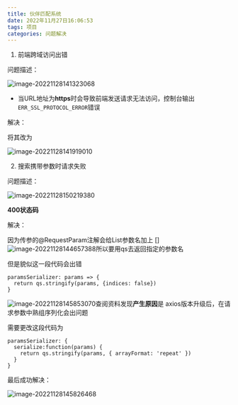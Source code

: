 ```yaml
---
title: 伙伴匹配系统
date: 2022年11月27日16:06:53
tags: 项目
categories: 问题解决
---
```


1. 前端跨域访问出错

问题描述：

![image-20221128141323068](https://xingqiu-tuchuang-1256524210.cos.ap-shanghai.myqcloud.com/2855/image-20221128141323068.png)

* 当URL地址为**https**时会导致前端发送请求无法访问，控制台输出`ERR_SSL_PROTOCOL_ERROR`错误

解决：

将其改为

![image-20221128141919010](https://xingqiu-tuchuang-1256524210.cos.ap-shanghai.myqcloud.com/2855/image-20221128141919010.png)

2. 搜索携带参数时请求失败

问题描述：

![image-20221128150219380](https://xingqiu-tuchuang-1256524210.cos.ap-shanghai.myqcloud.com/2855/image-20221128150219380.png)

**400状态码**

解决：

因为传参的@RequestParam注解会给List参数名加上 [] ![image-20221128144657388](https://xingqiu-tuchuang-1256524210.cos.ap-shanghai.myqcloud.com/2855/image-20221128144657388.png)所以要用qs去返回指定的参数名

但是貌似这一段代码会出错

```Vue
paramsSerializer: params => {
  return qs.stringify(params, {indices: false})
}
```

![image-20221128145853070](https://xingqiu-tuchuang-1256524210.cos.ap-shanghai.myqcloud.com/2855/image-20221128145853070.png)查阅资料发现**产生原因**是 axios版本升级后，在请求参数中熟组序列化会出问题

需要更改这段代码为

```
paramsSerializer: {
  serialize:function(params) {
    return qs.stringify(params, { arrayFormat: 'repeat' })
  }
}
```

最后成功解决：

![image-20221128145826468](https://xingqiu-tuchuang-1256524210.cos.ap-shanghai.myqcloud.com/2855/image-20221128145826468.png)
